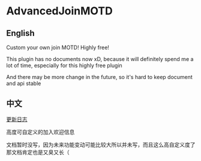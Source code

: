 # AdvancedJoinMOTD

## English

Custom your own join MOTD! Highly free!

This plugin has no documents now xD, because it will definitely spend me a lot of time, especially for this highly free plugin

And there may be more change in the future, so it's hard to keep document and api stable

## 中文

[更新日志](./changelog.md)

高度可自定义的加入欢迎信息

文档暂时没写，因为未来功能变动可能比较大所以并未写，而且这么高自定义度了那文档肯定也是又臭又长（


